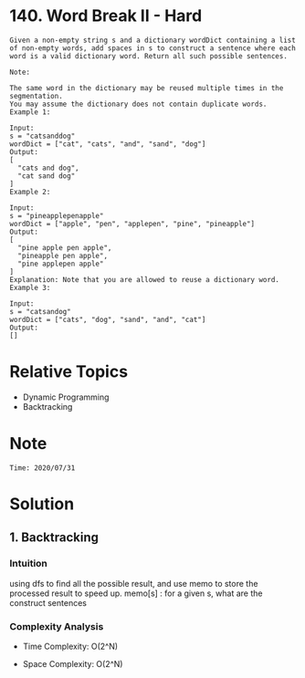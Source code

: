 # 140. Word Break II - Hard

```
Given a non-empty string s and a dictionary wordDict containing a list of non-empty words, add spaces in s to construct a sentence where each word is a valid dictionary word. Return all such possible sentences.

Note:

The same word in the dictionary may be reused multiple times in the segmentation.
You may assume the dictionary does not contain duplicate words.
Example 1:

Input:
s = "catsanddog"
wordDict = ["cat", "cats", "and", "sand", "dog"]
Output:
[
  "cats and dog",
  "cat sand dog"
]
Example 2:

Input:
s = "pineapplepenapple"
wordDict = ["apple", "pen", "applepen", "pine", "pineapple"]
Output:
[
  "pine apple pen apple",
  "pineapple pen apple",
  "pine applepen apple"
]
Explanation: Note that you are allowed to reuse a dictionary word.
Example 3:

Input:
s = "catsandog"
wordDict = ["cats", "dog", "sand", "and", "cat"]
Output:
[]
```

# Relative Topics
* Dynamic Programming
* Backtracking


# Note
```
Time: 2020/07/31
```


# Solution
## 1. Backtracking

### Intuition
using dfs to find all the possible result, and use memo to store the processed result to speed up.
memo[s] : for a given s, what are the construct sentences

### Complexity Analysis
*   Time Complexity: O(2^N)
  
*   Space Complexity: O(2^N)
